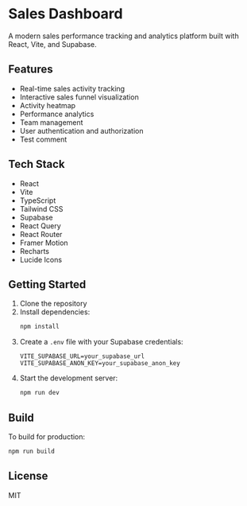 # Sales Dashboard

A modern sales performance tracking and analytics platform built with React, Vite, and Supabase.

## Features

- Real-time sales activity tracking
- Interactive sales funnel visualization
- Activity heatmap
- Performance analytics
- Team management
- User authentication and authorization
- Test comment 

## Tech Stack

- React
- Vite
- TypeScript
- Tailwind CSS
- Supabase
- React Query
- React Router
- Framer Motion
- Recharts
- Lucide Icons

## Getting Started

1. Clone the repository
2. Install dependencies:
   ```bash
   npm install
   ```
3. Create a `.env` file with your Supabase credentials:
   ```
   VITE_SUPABASE_URL=your_supabase_url
   VITE_SUPABASE_ANON_KEY=your_supabase_anon_key
   ```
4. Start the development server:
   ```bash
   npm run dev
   ```

## Build

To build for production:

```bash
npm run build
```

## License

MIT